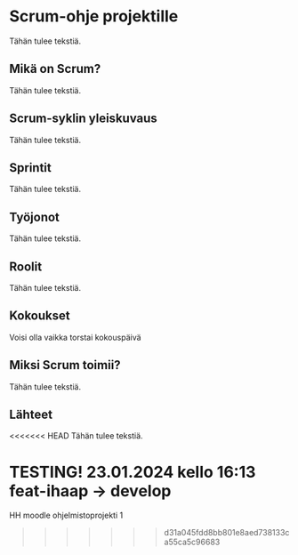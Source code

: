 # Scrum-ohje projektille
Tähän tulee tekstiä.



## Mikä on Scrum?
Tähän tulee tekstiä.



## Scrum-syklin yleiskuvaus
Tähän tulee tekstiä.



## Sprintit
Tähän tulee tekstiä.



## Työjonot
Tähän tulee tekstiä.



## Roolit
Tähän tulee tekstiä.



## Kokoukset
Voisi olla vaikka torstai kokouspäivä



## Miksi Scrum toimii?
Tähän tulee tekstiä.



## Lähteet
<<<<<<< HEAD
Tähän tulee tekstiä.

TESTING! 23.01.2024 kello 16:13 feat-ihaap -> develop
=======
HH moodle ohjelmistoprojekti 1
>>>>>>> d31a045fdd8bb801e8aed738133ca55ca5c96683
